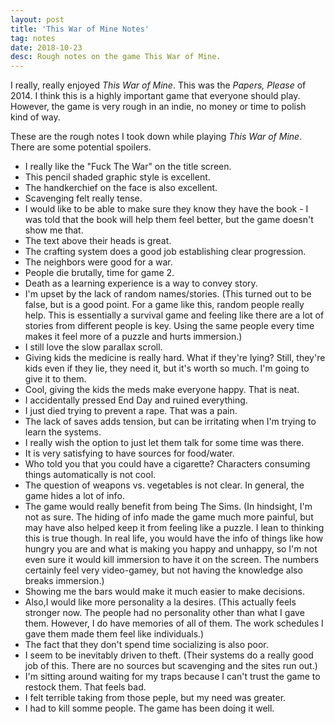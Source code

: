 ```yaml
---
layout: post
title: 'This War of Mine Notes'
tag: notes
date: 2018-10-23
desc: Rough notes on the game This War of Mine.
---
```



I really, really enjoyed *This War of Mine*. This was the *Papers, Please* of 2014. I think this is a highly important game that everyone should play. However, the game is very rough in an indie, no money or time to polish kind of way.


These are the rough notes I took down while playing *This War of Mine*. There are some potential spoilers.
- I really like the "Fuck The War" on the title screen.
- This pencil shaded graphic style is excellent.
- The handkerchief on the face is also excellent.
- Scavenging felt really tense.
- I would like to be able to make sure they know they have the book - I was told that the book will help them feel better, but the game doesn't show me that.
- The text above their heads is great.
- The crafting system does a good job establishing clear progression.
- The neighbors were good for a war.
- People die brutally, time for game 2.
- Death as a learning experience is a way to convey story.
- I'm upset by the lack of random names/stories. (This turned out to be false, but is a good point. For a game like this, random people really help. This is essentially a survival game and feeling like there are a lot of stories from different people is key. Using the same people every time makes it feel more of a puzzle and hurts immersion.)
- I still love the slow parallax scroll.
- Giving kids the medicine is really hard. What if they're lying? Still, they're kids even if they lie, they need it, but it's worth so much. I'm going to give it to them.
- Cool, giving the kids the meds make everyone happy. That is neat.
- I accidentally pressed End Day and ruined everything.
- I just died trying to prevent a rape. That was a pain.
- The lack of saves adds tension, but can be irritating when I'm trying to learn the systems.
- I really wish the option to just let them talk for some time was there.
- It is very satisfying to have sources for food/water.
- Who told you that you could have a cigarette? Characters consuming things automatically is not cool.
- The question of weapons vs. vegetables is not clear. In general, the game hides a lot of info.
- The game would really benefit from being The Sims. (In hindsight, I'm not as sure. The hiding of info made the game much more painful, but may have also helped keep it from feeling like a puzzle. I lean to thinking this is true though. In real life, you would have the info of things like how hungry you are and what is making you happy and unhappy, so I'm not even sure it would kill immersion to have it on the screen. The numbers certainly feel very video-gamey, but not having the knowledge also breaks immersion.)
- Showing me the bars would make it much easier to make decisions.
- Also,I would like more personality a la desires. (This actually feels stronger now. The people had no personality other than what I gave them. However, I do have memories of all of them. The work schedules I gave them made them feel like individuals.)
- The fact that they don't spend time socializing is also poor.
- I seem to be inevitably driven to theft. (Their systems do a really good job of this. There are no sources but scavenging and the sites run out.)
- I'm sitting around waiting for my traps because I can't trust the game to restock them. That feels bad.
- I felt terrible taking from those peple, but my need was greater.
- I had to kill somme people. The game has been doing it well.
  


